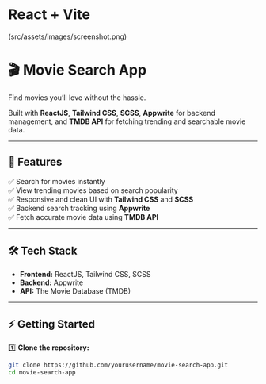# React + Vite

(src/assets/images/screenshot.png)

# 🎬 Movie Search App

Find movies you’ll love without the hassle.

Built with **ReactJS**, **Tailwind CSS**, **SCSS**, **Appwrite** for backend management, and **TMDB API** for fetching trending and searchable movie data.

---

## 🚀 Features

✅ Search for movies instantly  
✅ View trending movies based on search popularity  
✅ Responsive and clean UI with **Tailwind CSS** and **SCSS**  
✅ Backend search tracking using **Appwrite**  
✅ Fetch accurate movie data using **TMDB API**

---

## 🛠️ Tech Stack

- **Frontend:** ReactJS, Tailwind CSS, SCSS
- **Backend:** Appwrite
- **API:** The Movie Database (TMDB)

---

## ⚡ Getting Started

1️⃣ **Clone the repository:**
```bash
git clone https://github.com/yourusername/movie-search-app.git
cd movie-search-app

